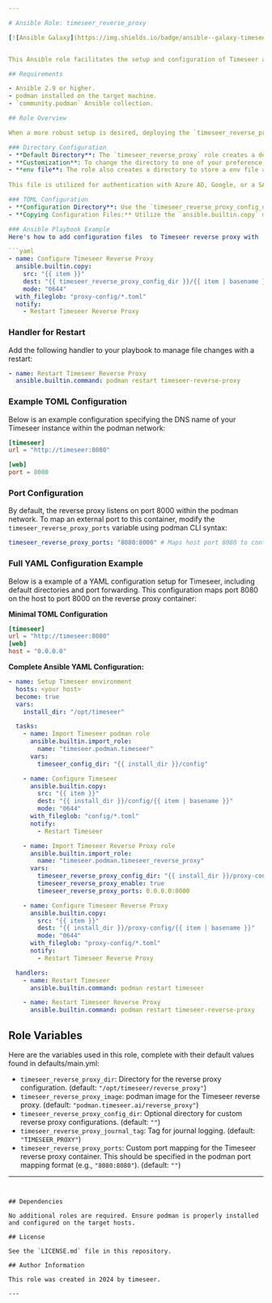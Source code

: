 ```yaml
---

# Ansible Role: timeseer_reverse_proxy

[![Ansible Galaxy](https://img.shields.io/badge/ansible--galaxy-timeseer_reverse_proxy-yellow.svg)](https://galaxy.ansible.com/ui/namespaces/timeseer/)


This Ansible role facilitates the setup and configuration of Timeseer and its reverse proxy in a podman environment. The role includes tasks for preparing storage directories, configuring podman volumes, managing podman containers for timeseer, and setting up a reverse proxy for Timeseer.

## Requirements

- Ansible 2.9 or higher.
- podman installed on the target machine.
- `community.podman` Ansible collection.

## Role Overview

When a more robust setup is desired, deploying the `timeseer_reverse_proxy` role is recommended. By default, Timeseer includes a reverse proxy that is facilitated through another Timeseer container.

### Directory Configuration
- **Default Directory**: The `timeseer_reverse_proxy` role creates a default directory at `/opt/timeseer/reverse-proxy`.
- **Customization**: To change the directory to one of your preference, modify the `timeseer_reverse_proxy_dir` variable in your Ansible playbook.
- **env file**: The role also creates a directory to store a env file at `timeseer_reverse_proxy_dir/env`. Using this file is optional but recommended.
  
This file is utilized for authentication with Azure AD, Google, or a SAML Identity Provider. For detailed setup instructions, please refer to our documentation.

### TOML Configuration
- **Configuration Directory**: Use the `timeseer_reverse_proxy_config_dir` variable to specify a drop-in directory for adding TOML files, which will be included in the configuration.
- **Copying Configuration Files:** Utilize the `ansible.builtin.copy` module to copy TOML files from the local machine (where the playbook is run) to the target machine where the Timeseer tasks are being executed.

### Ansible Playbook Example
Here's how to add configuration files  to Timeseer reverse proxy with  `ansible.builtin.copy`  module :

```yaml
- name: Configure Timeseer Reverse Proxy
  ansible.builtin.copy:
    src: "{{ item }}"
    dest: "{{ timeseer_reverse_proxy_config_dir }}/{{ item | basename }}"
    mode: "0644"
  with_fileglob: "proxy-config/*.toml"
  notify:
    - Restart Timeseer Reverse Proxy
```

### Handler for Restart
Add the following handler to your playbook to manage file changes with a restart:

```yaml
- name: Restart Timeseer Reverse Proxy
  ansible.builtin.command: podman restart timeseer-reverse-proxy
```

### Example TOML Configuration
Below is an example configuration specifying the DNS name of your Timeseer instance within the podman network:

```toml
[timeseer]
url = "http://timeseer:8080"

[web]
port = 8000
```

### Port Configuration
By default, the reverse proxy listens on port 8000  within the podman network. To map an external port to this container, modify the `timeseer_reverse_proxy_ports` variable using podman CLI syntax:

```yaml
timeseer_reverse_proxy_ports: "8080:8000" # Maps host port 8080 to container port 8000
```
### Full YAML Configuration Example

Below is a  example of a YAML configuration setup for Timeseer, including default directories and port forwarding. This configuration maps port 8080 on the host to port 8000 on the reverse proxy container:

**Minimal TOML Configuration**
```toml
[timeseer]
url = "http://timeseer:8080"
[web]
host = "0.0.0.0"
```

**Complete Ansible YAML Configuration:**
```yaml
- name: Setup Timeseer environment
  hosts: <your host>
  become: true
  vars:
    install_dir: "/opt/timeseer"

  tasks:
    - name: Import Timeseer podman role
      ansible.builtin.import_role:
        name: "timeseer.podman.timeseer"
      vars:
        timeseer_config_dir: "{{ install_dir }}/config"

    - name: Configure Timeseer
      ansible.builtin.copy:
        src: "{{ item }}"
        dest: "{{ install_dir }}/config/{{ item | basename }}"
        mode: "0644"
      with_fileglob: "config/*.toml"
      notify:
        - Restart Timeseer

    - name: Import Timeseer Reverse Proxy role
      ansible.builtin.import_role:
        name: "timeseer.podman.timeseer_reverse_proxy"
      vars:
        timeseer_reverse_proxy_config_dir: "{{ install_dir }}/proxy-config"
        timeseer_reverse_proxy_enable: true
        timeseer_reverse_proxy_ports: 0.0.0.0:8000

    - name: Configure Timeseer Reverse Proxy
      ansible.builtin.copy:
        src: "{{ item }}"
        dest: "{{ install_dir }}/proxy-config/{{ item | basename }}"
        mode: "0644"
      with_fileglob: "proxy-config/*.toml"
      notify:
        - Restart Timeseer Reverse Proxy

  handlers:
    - name: Restart Timeseer
      ansible.builtin.command: podman restart timeseer

    - name: Restart Timeseer Reverse Proxy
      ansible.builtin.command: podman restart timeseer-reverse-proxy

```


## Role Variables

Here are the variables used in this role, complete with their default values found in defaults/main.yml:

- `timeseer_reverse_proxy_dir`: Directory for the reverse proxy configuration. (default: `"/opt/timeseer/reverse_proxy"`)
- `timeseer_reverse_proxy_image`: podman image for the Timeseer reverse proxy. (default: `"podman.timeseer.ai/reverse_proxy"`)
- `timeseer_reverse_proxy_config_dir`: Optional directory for custom reverse proxy configurations. (default: `""`)
- `timeseer_reverse_proxy_journal_tag`: Tag for journal logging. (default: `"TIMESEER_PROXY"`)
- `timeseer_reverse_proxy_ports`: Custom port mapping for the Timeseer reverse proxy container. This should be specified in the podman port mapping format (e.g., `"8080:8080"`). (default: `""`)
---
```


## Dependencies

No additional roles are required. Ensure podman is properly installed and configured on the target hosts.

## License

See the `LICENSE.md` file in this repository.

## Author Information

This role was created in 2024 by timeseer.

---
